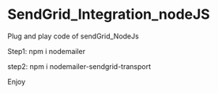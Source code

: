 # SendGrid_Integration_nodeJS
Plug and play code of sendGrid_NodeJs

Step1:
npm i nodemailer

step2:
npm i nodemailer-sendgrid-transport

Enjoy
